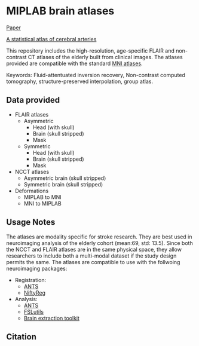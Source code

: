 # MIPLAB brain atlases

[Paper](https://www.nature.com/articles/s41597-020-0379-9)

[A statistical atlas of cerebral arteries](https://www.ucalgary.ca/labs/miplab/downloads)

This repository includes the high-resolution, age-specific FLAIR and non-contrast CT atlases of the elderly built from clinical images. The atlases provided are compatible with the standard [MNI atlases](http://www.bic.mni.mcgill.ca/ServicesAtlases/ICBM152NLin2009). 

Keywords: Fluid-attentuated inversion recovery, Non-contrast computed tomography, structure-preserved interpolation, group atlas. 

## Data provided 
* FLAIR atlases
  * Asymmetric 
    * Head (with skull) 
    * Brain (skull stripped)
    * Mask 
  * Symmetric
    * Head (with skull) 
    * Brain (skull stripped)
    * Mask   
* NCCT atlases
  * Asymmetric brain (skull stripped)
  * Symmetric brain (skull stripped) 
* Deformations 
  * MIPLAB to MNI
  * MNI to MIPLAB
  
## Usage Notes 
The atlases are modality specific for stroke research. They are best used in neuroimaging analysis of the elderly cohort (mean:69, std: 13.5). Since both the NCCT and FLAIR atlases are in the same physical space, they allow researchers to include both a multi-modal dataset if the study design permits the same. The atlases are compatible to use with the follwoing neuroimaging packages: 

* Registration:
  * [ANTS](https://github.com/ANTsX/ANTs)
  * [NiftyReg](http://cmictig.cs.ucl.ac.uk/wiki/index.php/NiftyReg)  
* Analysis:
  * [ANTS](https://github.com/ANTsX/ANTs)
  * [FSLutils](https://fsl.fmrib.ox.ac.uk/fsl/fslwiki/Fslutils)
  * [Brain extraction toolkit](https://fsl.fmrib.ox.ac.uk/fsl/fslwiki/BET)
  
## Citation 
  






